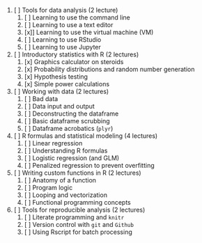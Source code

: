 1. [ ] Tools for data analysis (2 lecture)
    1. [ ] Learning to use the command line
    2. [ ] Learning to use a text editor
    3. [x]] Learning to use the virtual machine (VM)
	4. [ ] Learning to use RStudio
	5. [ ] Learning to use Jupyter
2. [ ] Introductory statistics with R (2 lectures)
    1. [x] Graphics calculator on steroids
    2. [x] Probability distributions and random number generation
    2. [x] Hypothesis testing
    3. [x] Simple power calculations
3. [ ] Working with data (2 lectures)
    1. [ ] Bad data 
    1. [ ] Data input and output
    2. [ ] Deconstructing the dataframe
    3. [ ] Basic dataframe scrubbing
	4. [ ] Dataframe acrobatics (`plyr`)
5. [ ] R formulas and statistical modeling (4 lectures)
    1. [ ] Linear regression
	2. [ ] Understanding R formulas
    3. [ ] Logistic regression (and GLM)
	4. [ ] Penalized regression to prevent overfitting
7. [ ] Writing custom functions in R (2 lectures)
    1. [ ] Anatomy of a function
    2. [ ] Program logic
    3. [ ] Looping and vectorization
    4. [ ] Functional programming concepts
8. [ ] Tools for reproducible analysis (2 lectures)
    1. [ ] Literate programming and `knitr`
    2. [ ] Version control with `git` and `Github`
    3. [ ] Using Rscript for batch processing


